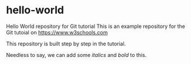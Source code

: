 # hello-world
Hello World repository for Git tutorial
This is an example repository for the Git tutoial on https://www.w3schools.com

This repository is built step by step in the tutorial. 

Needless to say, we can add some _italics_ and *bold* to this.
